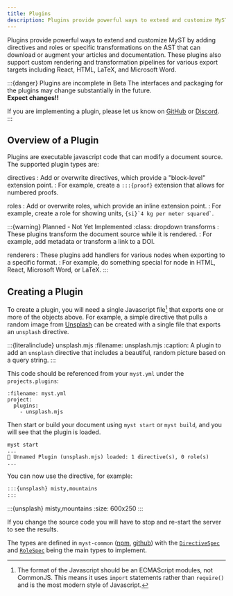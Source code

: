 ```yaml
---
title: Plugins
description: Plugins provide powerful ways to extend and customize MyST
---
```


Plugins provide powerful ways to extend and customize MyST by adding directives and roles or specific transformations on the AST that can download or augment your articles and documentation. These plugins also support custom rendering and transformation pipelines for various export targets including React, HTML, LaTeX, and Microsoft Word.

:::{danger} Plugins are incomplete in Beta
The interfaces and packaging for the plugins may change substantially in the future.\
**Expect changes!!**

If you are implementing a plugin, please let us know on [GitHub](https://github.com/executablebooks/mystmd) or [Discord](https://discord.mystmd.org/).
:::

## Overview of a Plugin

Plugins are executable javascript code that can modify a document source. The supported plugin types are:

directives
: Add or overwrite directives, which provide a "block-level" extension point.
: For example, create a `:::{proof}` extension that allows for numbered proofs.

roles
: Add or overwrite roles, which provide an inline extension point.
: For example, create a role for showing units, `` {si}`4 kg per meter squared` ``.

:::{warning} Planned - Not Yet Implemented
:class: dropdown
transforms
: These plugins transform the document source while it is rendered.
: For example, add metadata or transform a link to a DOI.

renderers
: These plugins add handlers for various nodes when exporting to a specific format.
: For example, do something special for node in HTML, React, Microsoft Word, or LaTeX.
:::

## Creating a Plugin

To create a plugin, you will need a single Javascript file[^esm] that exports one or more of the objects above. For example, a simple directive that pulls a random image from [Unsplash](https://unsplash.com/) can be created with a single file that exports an `unsplash` directive.

[^esm]: The format of the Javascript should be an ECMAScript modules, not CommonJS. This means it uses `import` statements rather than `require()` and is the most modern style of Javascript.

:::{literalinclude} unsplash.mjs
:filename: unsplash.mjs
:caption: A plugin to add an `unsplash` directive that includes a beautiful, random picture based on a query string.
:::

This code should be referenced from your `myst.yml` under the `projects.plugins`:

```{code} yaml
:filename: myst.yml
project:
  plugins:
    - unsplash.mjs
```

Then start or build your document using `myst start` or `myst build`, and you will see that the plugin is loaded.

```text
myst start
...
🔌 Unnamed Plugin (unsplash.mjs) loaded: 1 directive(s), 0 role(s)
...
```

You can now use the directive, for example:

```markdown
:::{unsplash} misty,mountains
:::
```

:::{unsplash} misty,mountains
:size: 600x250
:::

If you change the source code you will have to stop and re-start the server to see the results.

The types are defined in `myst-common` ([npm](https://www.npmjs.com/package/myst-common), [github](https://github.com/executablebooks/mystmd/tree/main/packages/myst-common)) with the [`DirectiveSpec`](https://github.com/executablebooks/mystmd/blob/9965925030c3fab6f34c20d11eeee7ffdafa73df/packages/myst-common/src/types.ts#L68-L77) and [`RoleSpec`](https://github.com/executablebooks/mystmd/blob/9965925030c3fab6f34c20d11eeee7ffdafa73df/packages/myst-common/src/types.ts#L79-L85) being the main types to implement.
